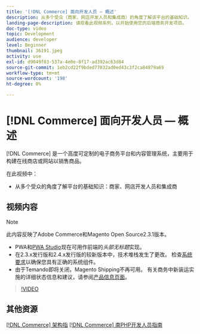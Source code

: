 ```yaml
---
title: '[!DNL Commerce] 面向开发人员 — 概述'
description: 从多个受众（商家、网店开发人员和集成商）的角度了解该平台的基础知识。
landing-page-description: 请观看此视频系列，以开始使用您的后端商务开发项目。
doc-type: video
topic: Development
audience: developer
level: Beginner
thumbnail: 36191.jpeg
activity: use
exl-id: d9049f03-537a-4e0e-8f17-ad392ac63d84
source-git-commit: 1eb2cd22f9bded77032ad0ed43c3f2ca84879a69
workflow-type: tm+mt
source-wordcount: '198'
ht-degree: 0%

---
```


# [!DNL Commerce] 面向开发人员 — 概述

[!DNL Commerce] 是一个高度可定制的电子商务平台和内容管理系统，主要用于构建在线商店或网站以销售商品。

在此视频中：

- 从多个受众的角度了解平台的基础知识：商家、网店开发人员和集成商

## 视频内容

>[!NOTE]
>
>此内容反映了Adobe Commerce和Magento Open Source2.3.1版本。
>
>- PWA和[PWA Studio](http://pwastudio.io/)现在可用作前端的&#x200B;_头部无标题_&#x200B;实现。
>- 在2.3.x发行版和2.4.x发行版的较新版本中，技术堆栈发生了更改。 检查[系统要求](https://devdocs.magento.com/guides/v2.4/install-gde/system-requirements.html)以确保您具有正确的系统组件。
>- 由于Temando即将关闭，Magento Shipping不再可用。 有关商务中新装运实施的详细状态信息和建议，请参阅[产品信息页面](https://magento.com/shipping)。



>[!VIDEO](https://video.tv.adobe.com/v/36191?quality=12&learn=on)

## 其他资源

[[!DNL Commerce] 架构指](https://devdocs.magento.com/guides/v2.4/architecture/bk-architecture.html)
[[!DNL Commerce] 南PHP开发人员指南](https://devdocs.magento.com/guides/v2.4/extension-dev-guide/bk-extension-dev-guide.html)
